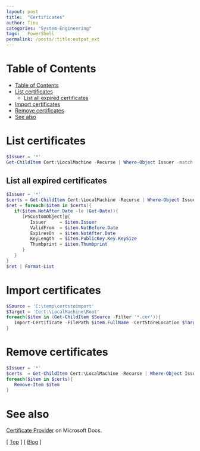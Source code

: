 ```yaml
---
layout: post
title:  "Certificates"
author: Tinu
categories: "System-Engineering"
tags:   PowerShell
permalink: /posts/:title:output_ext
---
```


# Table of Contents

- [Table of Contents](#table-of-contents)
- [List certificates](#list-certificates)
  - [List all expired certificates](#list-all-expired-certificates)
- [Import certificates](#import-certificates)
- [Remove certificates](#remove-certificates)
- [See also](#see-also)

# List certificates

````powershell
$Issuer = '*'
Get-ChildItem Cert:\LocalMachine -Recurse | Where-Object Issuer -match "CN=$Issuer"
````

## List all expired certificates

````powershell
$Issuer = '*'
$certs = Get-ChildItem Cert:\LocalMachine -Recurse | Where-Object Issuer -match "CN=$Issuer"
$ret = foreach($item in $certs){
   if($item.NotAfter.Date -le (Get-Date)){
      [PSCustomObject]@{
         Issuer     = $item.Issuer
         ValidFrom  = $item.NotBefore.Date
         ExpiresOn  = $item.NotAfter.Date
         KeyLength  = $item.PublicKey.Key.KeySize
         Thumbprint = $item.Thumbprint
      }
   }
}
$ret | Format-List
````

# Import certificates

````powershell
$Source = 'C:\temp\certstoimport'
$Target = 'Cert:\LocalMachine\Root'
foreach($item in (Get-ChildItem $Source -Filter '*.cer')){
   Import-Certificate -FilePath $item.FullName -CertStoreLocation $Target
}
````

# Remove certificates

````powershell
$Issuer = '*'
$certs  = Get-ChildItem Cert:\LocalMachine -Recurse | Where-Object Issuer -match "CN=$Issuer"
foreach($item in $certs){
   Remove-Item $item
}
````

# See also

[Certificate Provider](https://docs.microsoft.com/en-us/powershell/module/microsoft.powershell.security/about/about_certificate_provider?view=powershell-6) on Microsoft Docs.

[ [Top](#table-of-contents) ] [ [Blog](../categories.html) ]